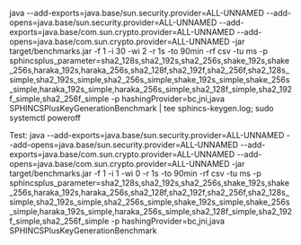 
java --add-exports=java.base/sun.security.provider=ALL-UNNAMED --add-opens=java.base/sun.security.provider=ALL-UNNAMED --add-exports=java.base/com.sun.crypto.provider=ALL-UNNAMED --add-opens=java.base/com.sun.crypto.provider=ALL-UNNAMED -jar target/benchmarks.jar -f 1 -i 30 -wi 2 -r 1s -to 90min -rf csv -tu ms -p sphincsplus_parameter=sha2_128s,sha2_192s,sha2_256s,shake_192s,shake_256s,haraka_192s,haraka_256s,sha2_128f,sha2_192f,sha2_256f,sha2_128s_simple,sha2_192s_simple,sha2_256s_simple,shake_192s_simple,shake_256s_simple,haraka_192s_simple,haraka_256s_simple,sha2_128f_simple,sha2_192f_simple,sha2_256f_simple -p hashingProvider=bc,jni,java SPHINCSPlusKeyGenerationBenchmark | tee sphincs-keygen.log; sudo systemctl poweroff

Test:
java --add-exports=java.base/sun.security.provider=ALL-UNNAMED --add-opens=java.base/sun.security.provider=ALL-UNNAMED --add-exports=java.base/com.sun.crypto.provider=ALL-UNNAMED --add-opens=java.base/com.sun.crypto.provider=ALL-UNNAMED -jar target/benchmarks.jar -f 1 -i 1 -wi 0 -r 1s -to 90min -rf csv -tu ms -p sphincsplus_parameter=sha2_128s,sha2_192s,sha2_256s,shake_192s,shake_256s,haraka_192s,haraka_256s,sha2_128f,sha2_192f,sha2_256f,sha2_128s_simple,sha2_192s_simple,sha2_256s_simple,shake_192s_simple,shake_256s_simple,haraka_192s_simple,haraka_256s_simple,sha2_128f_simple,sha2_192f_simple,sha2_256f_simple -p hashingProvider=bc,jni,java SPHINCSPlusKeyGenerationBenchmark
